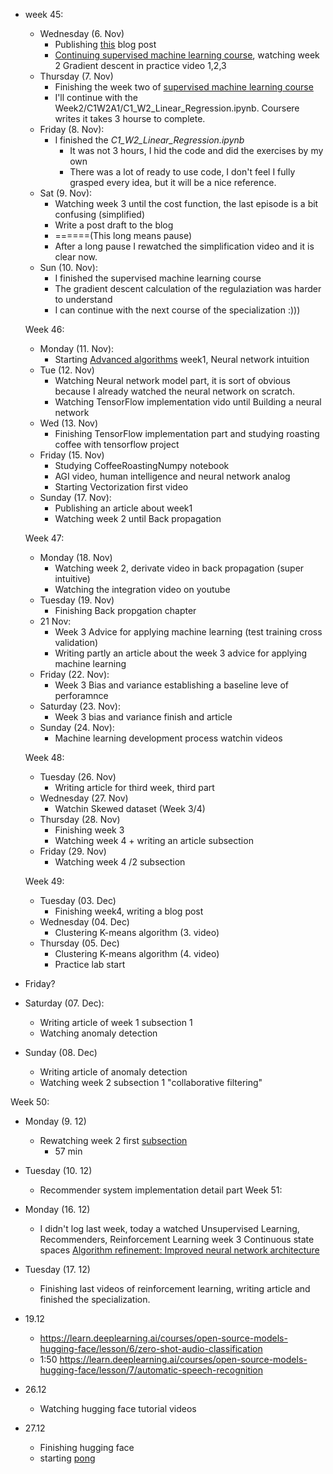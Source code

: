 * week 45:
  * Wednesday (6. Nov)
    * Publishing [this](https://zsvl.wordpress.com/2024/11/06/my-confusion-about-the-video-building-a-neural-network-from-scratch/) blog post
    * [Continuing supervised machine learning course](https://www.coursera.org/learn/machine-learning/lecture/10ZVv/choosing-the-learning-rate), watching week 2 Gradient descent in practice video 1,2,3
  * Thursday (7. Nov)
    * Finishing the week two of [supervised machine learning course](https://www.coursera.org/learn/machine-learning/lecture/10ZVv/choosing-the-learning-rate) 
    * I'll continue with the Week2/C1W2A1/C1_W2_Linear_Regression.ipynb. Coursere writes it takes 3 hourse to complete.
  * Friday (8. Nov):
    * I finished  the _C1_W2_Linear_Regression.ipynb_ 
      * It was not 3 hours, I hid the code and did the exercises by my own
      * There was a lot of ready to use code, I don't feel I fully grasped every idea, but it will be a nice reference.
  * Sat (9. Nov):
    * Watching week 3 until the cost function, the last episode is a bit confusing (simplified)
    * Write a post draft to the blog
    * ======(This long means pause)
    * After a long pause I rewatched the simplification video and it is clear now.
  * Sun (10. Nov):
    * I finished the supervised machine learning course
    * The gradient descent calculation of the regulaziation was harder to understand
    * I can continue with the next course of the specialization :)))
  
  Week 46:
  
  * Monday (11. Nov):
    * Starting [Advanced algorithms](https://www.coursera.org/learn/advanced-learning-algorithms/home/week/1) week1, Neural network intuition
  * Tue (12. Nov)
    * Watching Neural network model part, it is sort of obvious because I already watched the neural network on scratch.
    * Watching TensorFlow implementation vido until Building a neural network
  * Wed (13. Nov)
    * Finishing TensorFlow implementation part and studying roasting coffee with tensorflow project
  * Friday (15. Nov)
    * Studying CoffeeRoastingNumpy notebook
    * AGI video, human intelligence and neural network analog
    * Starting Vectorization first video 
  * Sunday (17. Nov):
    * Publishing an article about week1
    * Watching week 2 until Back propagation
  
  Week 47:
  
  * Monday (18. Nov)
    * Watching week 2, derivate video in back propagation (super intuitive)
    * Watching the integration video on youtube
  * Tuesday (19. Nov)
    * Finishing Back propgation chapter
  * 21 Nov:
    * Week 3 Advice for applying machine learning (test training cross validation)
    * Writing partly an article about the week 3 advice for applying machine learning
  * Friday (22. Nov):
    * Week 3 Bias and variance establishing a baseline leve of perforamnce
  * Saturday (23. Nov):
    * Week 3 bias and variance finish and article
  * Sunday (24. Nov):
    * Machine learning development process watchin videos
  
  Week 48:

  * Tuesday (26. Nov)
    * Writing article for third week, third part
  * Wednesday (27. Nov)
    * Watchin Skewed dataset (Week 3/4)
  * Thursday (28. Nov)
    * Finishing week 3
    * Watching week 4 + writing an article subsection
  * Friday (29. Nov)
    * Watching week 4 /2 subsection

  Week 49:

  * Tuesday (03. Dec)
    * Finishing week4, writing a blog post
  * Wednesday (04. Dec)
    * Clustering K-means algorithm (3. video)
  * Thursday (05. Dec)
    * Clustering K-means algorithm (4. video)
    * Practice lab start
* Friday?
* Saturday (07. Dec):
	* Writing article of week 1 subsection 1
	* Watching anomaly detection
* Sunday (08. Dec)
	* Writing article of anomaly detection
	* Watching week 2 subsection 1 "collaborative filtering"

Week 50:

* Monday (9. 12)
  * Rewatching week 2 first [subsection](https://www.coursera.org/learn/unsupervised-learning-recommenders-reinforcement-learning/lecture/e6AxK/binary-labels-favs-likes-and-clicks) 
  	* 57 min
* Tuesday (10. 12)
  * Recommender system implementation detail part
  Week 51:
* Monday (16. 12)
  * I didn't log last week, today a watched Unsupervised Learning, Recommenders, Reinforcement Learning week 3 Continuous state spaces [Algorithm refinement: Improved neural network architecture](https://www.coursera.org/learn/unsupervised-learning-recommenders-reinforcement-learning/lecture/hpmUe/algorithm-refinement-improved-neural-network-architecture#)
* Tuesday (17. 12)
  * Finishing last videos of reinforcement learning, writing article and finished the specialization.

* 19.12
  * https://learn.deeplearning.ai/courses/open-source-models-hugging-face/lesson/6/zero-shot-audio-classification 
  * 1:50 https://learn.deeplearning.ai/courses/open-source-models-hugging-face/lesson/7/automatic-speech-recognition


* 26.12
  * Watching hugging face tutorial videos

* 27.12
  * Finishing hugging face
  * starting [pong](https://youtu.be/2f6TmKm7yx0)
  

